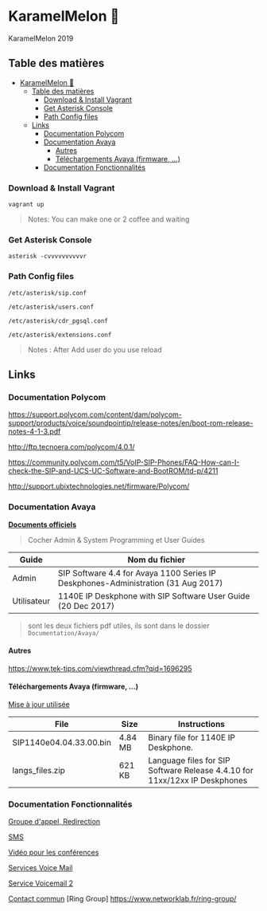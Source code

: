 # KaramelMelon :melon:

KaramelMelon 2019

## Table des matières

- [KaramelMelon :melon:](#karamelmelon-melon)
  - [Table des matières](#table-des-mati%c3%a8res)
    - [Download & Install Vagrant](#download--install-vagrant)
    - [Get Asterisk Console](#get-asterisk-console)
    - [Path Config files](#path-config-files)
  - [Links](#links)
    - [Documentation Polycom](#documentation-polycom)
    - [Documentation Avaya](#documentation-avaya)
      - [Autres](#autres)
      - [Téléchargements Avaya (firmware, ...)](#t%c3%a9l%c3%a9chargements-avaya-firmware)
    - [Documentation Fonctionnalités](#documentation-fonctionnalit%c3%a9s)

### Download & Install Vagrant

    vagrant up

> Notes: You can make one or 2 coffee and waiting

### Get Asterisk Console

    asterisk -cvvvvvvvvvvr

### Path Config files

    /etc/asterisk/sip.conf

    /etc/asterisk/users.conf

    /etc/asterisk/cdr_pgsql.conf

    /etc/asterisk/extensions.conf

> Notes : After Add user do you use
reload

## Links

### Documentation Polycom

https://support.polycom.com/content/dam/polycom-support/products/voice/soundpointip/release-notes/en/boot-rom-release-notes-4-1-3.pdf

http://ftp.tecnoera.com/polycom/4.0.1/

https://community.polycom.com/t5/VoIP-SIP-Phones/FAQ-How-can-I-check-the-SIP-and-UCS-UC-Software-and-BootROM/td-p/4211

http://support.ubixtechnologies.net/firmware/Polycom/

### Documentation Avaya

[**Documents
officiels**](https://support.avaya.com/documents/documents-by-contenttype.action?product_id=P0599&product_name=1100%20Series%20IP%20Deskphones&release_number=releaseId&contentType=)
>Cocher Admin & System Programming et User Guides

| Guide       | Nom du fichier                                                                    |
| ----------- | --------------------------------------------------------------------------------- |
| Admin       | SIP Software 4.4 for Avaya 1100 Series IP Deskphones-Administration (31 Aug 2017) |
| Utilisateur | 1140E IP Deskphone with SIP Software User Guide (20 Dec 2017)                     |

>sont les deux fichiers pdf utiles, ils sont dans le dossier `Documentation/Avaya/`

#### Autres

https://www.tek-tips.com/viewthread.cfm?qid=1696295

#### Téléchargements Avaya (firmware, ...)

[Mise à jour
utilisée](https://support.avaya.com/downloads/download-details.action?contentId=C20186281340103310_8&productId=P0599&releaseId=SIP%204.x)

| File                    | Size    | Instructions                                                               |
| ----------------------- | ------- | -------------------------------------------------------------------------- |
| SIP1140e04.04.33.00.bin | 4.84 MB | Binary file for 1140E IP Deskphone.                                        |
| langs_files.zip         | 621 KB  | Language files for SIP Software Release 4.4.10 for 11xx/12xx IP Deskphones |

### Documentation Fonctionnalités

[Groupe d'appel, Redirection](https://wiki.mdl29.net/lib/exe/fetch.php?media=braveo:01_tp_asterisk_base.pdf)

[SMS](https://wiki.asterisk.org/wiki/display/AST/SMS)

[Vidéo pour les conférences](https://www.youtube.com/watch?v=n__WkoHhTeM)

[Services Voice Mail](https://tsrit.com/2014/07/19/configuration-de-base-de-voicemail-sur-asterisk-2/)

[Service Voicemail 2](http://denisrosenkranz.com/tutomise-en-place-des-boites-vocales-dans-asterisk-et-configuration-de-lenvoi-de-mail/)

[Contact commun](https://support.polycom.com/content/dam/polycom-support/products/voice/soundstation-ip-series/user/en/spip-ssip-vvx-admin-guide-sip-3-2-2-eng.pdf)
[Ring Group] https://www.networklab.fr/ring-group/
